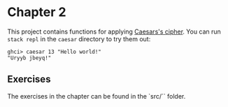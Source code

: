 # Chapter 2

This project contains functions for applying [Caesars's cipher](https://en.wikipedia.org/wiki/Caesar_cipher). You can run `stack repl` in the `caesar` directory to try them out:

````
ghci> caesar 13 "Hello world!"
"Uryyb jbeyq!"
````

## Exercises

The exercises in the chapter can be found in the `src/`` folder.
